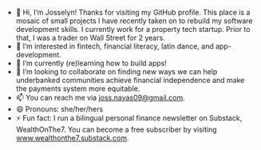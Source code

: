 - 👋 Hi, I’m Josselyn! Thanks for visiting my GitHub profile. This place is a mosaic of small projects I have recently taken on to rebuild my software development skills.
    I currently work for a property tech startup. Prior to that, I was a trader on Wall Street for 2 years. 
- 👀 I’m interested in fintech, financial literacy, latin dance, and app-development. 
- 🌱 I’m currently (re)learning how to build apps! 
- 💞️ I’m looking to collaborate on finding new ways we can help underbanked communities achieve financial independence and make the payments system more equitable.  
- 📫 You can reach me via joss.navas09@gmail.com.
- 😄 Pronouns: she/her/hers
- ⚡ Fun fact: I run a bilingual personal finance newsletter on Substack, WealthOnThe7. You can become a free subscriber by visiting www.wealthonthe7.substack.com.

<!---
navjos/navjos is a ✨ special ✨ repository because its `README.md` (this file) appears on your GitHub profile.
You can click the Preview link to take a look at your changes.
--->
